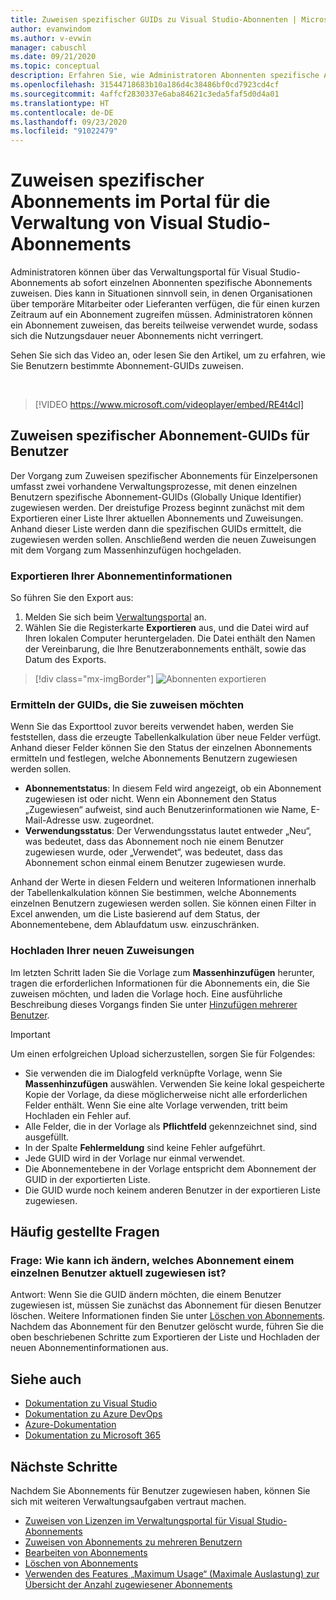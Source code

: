 ```yaml
---
title: Zuweisen spezifischer GUIDs zu Visual Studio-Abonnenten | Microsoft-Dokumentation
author: evanwindom
ms.author: v-evwin
manager: cabuschl
ms.date: 09/21/2020
ms.topic: conceptual
description: Erfahren Sie, wie Administratoren Abonnenten spezifische Abonnement-GUIDs zuweisen können.
ms.openlocfilehash: 31544718683b10a186d4c38486bf0cd7923cd4cf
ms.sourcegitcommit: 4affcf2830337e6aba84621c3eda5faf5d0d4a01
ms.translationtype: HT
ms.contentlocale: de-DE
ms.lasthandoff: 09/23/2020
ms.locfileid: "91022479"
---
```

# <a name="assign-specific-subscriptions-in-the-visual-studio-subscriptions-administration-portal"></a>Zuweisen spezifischer Abonnements im Portal für die Verwaltung von Visual Studio-Abonnements

Administratoren können über das Verwaltungsportal für Visual Studio-Abonnements ab sofort einzelnen Abonnenten spezifische Abonnements zuweisen.  Dies kann in Situationen sinnvoll sein, in denen Organisationen über temporäre Mitarbeiter oder Lieferanten verfügen, die für einen kurzen Zeitraum auf ein Abonnement zugreifen müssen.  Administratoren können ein Abonnement zuweisen, das bereits teilweise verwendet wurde, sodass sich die Nutzungsdauer neuer Abonnements nicht verringert.  

Sehen Sie sich das Video an, oder lesen Sie den Artikel, um zu erfahren, wie Sie Benutzern bestimmte Abonnement-GUIDs zuweisen. 

<br>

> [!VIDEO https://www.microsoft.com/videoplayer/embed/RE4t4cl]


## <a name="assign-specific-subscription-guids-to-users"></a>Zuweisen spezifischer Abonnement-GUIDs für Benutzer

Der Vorgang zum Zuweisen spezifischer Abonnements für Einzelpersonen umfasst zwei vorhandene Verwaltungsprozesse, mit denen einzelnen Benutzern spezifische Abonnement-GUIDs (Globally Unique Identifier) zugewiesen werden.  Der dreistufige Prozess beginnt zunächst mit dem Exportieren einer Liste Ihrer aktuellen Abonnements und Zuweisungen. Anhand dieser Liste werden dann die spezifischen GUIDs ermittelt, die zugewiesen werden sollen. Anschließend werden die neuen Zuweisungen mit dem Vorgang zum Massenhinzufügen hochgeladen.

### <a name="export-your-subscriptions-information"></a>Exportieren Ihrer Abonnementinformationen

So führen Sie den Export aus:
1. Melden Sie sich beim [Verwaltungsportal](https://manage.visualstudio.com) an.
2. Wählen Sie die Registerkarte **Exportieren** aus, und die Datei wird auf Ihren lokalen Computer heruntergeladen. Die Datei enthält den Namen der Vereinbarung, die Ihre Benutzerabonnements enthält, sowie das Datum des Exports.
> [!div class="mx-imgBorder"]
> ![Abonnenten exportieren](_img/exporting-subscriptions/exporting-subscriptions.png "Klicken Sie auf „Exportieren“, um die Liste Ihrer zugewiesenen Abonnement mit Abonnenteninformationen zu speichern.")

### <a name="identify-the-guids-you-want-to-assign"></a>Ermitteln der GUIDs, die Sie zuweisen möchten

Wenn Sie das Exporttool zuvor bereits verwendet haben, werden Sie feststellen, dass die erzeugte Tabellenkalkulation über neue Felder verfügt.  Anhand dieser Felder können Sie den Status der einzelnen Abonnements ermitteln und festlegen, welche Abonnements Benutzern zugewiesen werden sollen.  

- **Abonnementstatus**: In diesem Feld wird angezeigt, ob ein Abonnement zugewiesen ist oder nicht.  Wenn ein Abonnement den Status „Zugewiesen“ aufweist, sind auch Benutzerinformationen wie Name, E-Mail-Adresse usw. zugeordnet. 
- **Verwendungsstatus**: Der Verwendungsstatus lautet entweder „Neu“, was bedeutet, dass das Abonnement noch nie einem Benutzer zugewiesen wurde, oder „Verwendet“, was bedeutet, dass das Abonnement schon einmal einem Benutzer zugewiesen wurde.  

Anhand der Werte in diesen Feldern und weiteren Informationen innerhalb der Tabellenkalkulation können Sie bestimmen, welche Abonnements einzelnen Benutzern zugewiesen werden sollen. Sie können einen Filter in Excel anwenden, um die Liste basierend auf dem Status, der Abonnementebene, dem Ablaufdatum usw. einzuschränken. 

### <a name="upload-your-new-assignments"></a>Hochladen Ihrer neuen Zuweisungen

Im letzten Schritt laden Sie die Vorlage zum **Massenhinzufügen** herunter, tragen die erforderlichen Informationen für die Abonnements ein, die Sie zuweisen möchten, und laden die Vorlage hoch.  Eine ausführliche Beschreibung dieses Vorgangs finden Sie unter [Hinzufügen mehrerer Benutzer](assign-license-bulk.md).  

> [!IMPORTANT]
> Um einen erfolgreichen Upload sicherzustellen, sorgen Sie für Folgendes:
> - Sie verwenden die im Dialogfeld verknüpfte Vorlage, wenn Sie **Massenhinzufügen** auswählen.  Verwenden Sie keine lokal gespeicherte Kopie der Vorlage, da diese möglicherweise nicht alle erforderlichen Felder enthält.  Wenn Sie eine alte Vorlage verwenden, tritt beim Hochladen ein Fehler auf. 
> - Alle Felder, die in der Vorlage als **Pflichtfeld** gekennzeichnet sind, sind ausgefüllt.
> - In der Spalte **Fehlermeldung** sind keine Fehler aufgeführt.
> - Jede GUID wird in der Vorlage nur einmal verwendet. 
> - Die Abonnementebene in der Vorlage entspricht dem Abonnement der GUID in der exportierten Liste. 
> - Die GUID wurde noch keinem anderen Benutzer in der exportieren Liste zugewiesen. 

## <a name="frequently-asked-questions"></a>Häufig gestellte Fragen
### <a name="q-how-do-i-change-which-subscription-is-currently-assigned-to-an-individual-user"></a>Frage: Wie kann ich ändern, welches Abonnement einem einzelnen Benutzer aktuell zugewiesen ist?
Antwort: Wenn Sie die GUID ändern möchten, die einem Benutzer zugewiesen ist, müssen Sie zunächst das Abonnement für diesen Benutzer löschen.  Weitere Informationen finden Sie unter [Löschen von Abonnements](delete-license.md).  Nachdem das Abonnement für den Benutzer gelöscht wurde, führen Sie die oben beschriebenen Schritte zum Exportieren der Liste und Hochladen der neuen Abonnementinformationen aus.  

## <a name="see-also"></a>Siehe auch
- [Dokumentation zu Visual Studio](/visualstudio/)
- [Dokumentation zu Azure DevOps](/azure/devops/)
- [Azure-Dokumentation](/azure/)
- [Dokumentation zu Microsoft 365](/microsoft-365/)

## <a name="next-steps"></a>Nächste Schritte
Nachdem Sie Abonnements für Benutzer zugewiesen haben, können Sie sich mit weiteren Verwaltungsaufgaben vertraut machen.
- [Zuweisen von Lizenzen im Verwaltungsportal für Visual Studio-Abonnements](assign-license.md)
- [Zuweisen von Abonnements zu mehreren Benutzern](assign-license-bulk.md)
- [Bearbeiten von Abonnements](edit-license.md)
- [Löschen von Abonnements](delete-license.md)
- [Verwenden des Features „Maximum Usage“ (Maximale Auslastung) zur Übersicht der Anzahl zugewiesener Abonnements](maximum-usage.md)


